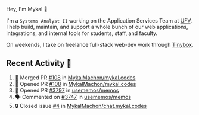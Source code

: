 Hey, I'm Mykal 👋

I'm a `Systems Analyst II` working on the Application Services Team at [UFV](https://ufv.ca). 
I help build, maintain, and support a whole bunch of our web applications, integrations, and internal tools for students, staff, and faculty.

On weekends, I take on freelance full-stack web-dev work through [Tinybox](https://tinybox.dev).

## Recent Activity 🚀

<!--START_SECTION:activity-->
1. 🎉 Merged PR [#108](https://github.com/MykalMachon/mykal.codes/pull/108) in [MykalMachon/mykal.codes](https://github.com/MykalMachon/mykal.codes)
2. 💪 Opened PR [#108](https://github.com/MykalMachon/mykal.codes/pull/108) in [MykalMachon/mykal.codes](https://github.com/MykalMachon/mykal.codes)
3. 💪 Opened PR [#3797](https://github.com/usememos/memos/pull/3797) in [usememos/memos](https://github.com/usememos/memos)
4. 🗣 Commented on [#3747](https://github.com/usememos/memos/issues/3747#issuecomment-2278687567) in [usememos/memos](https://github.com/usememos/memos)
5. 🔒 Closed issue [#4](https://github.com/MykalMachon/chat.mykal.codes/issues/4) in [MykalMachon/chat.mykal.codes](https://github.com/MykalMachon/chat.mykal.codes)
<!--END_SECTION:activity-->
